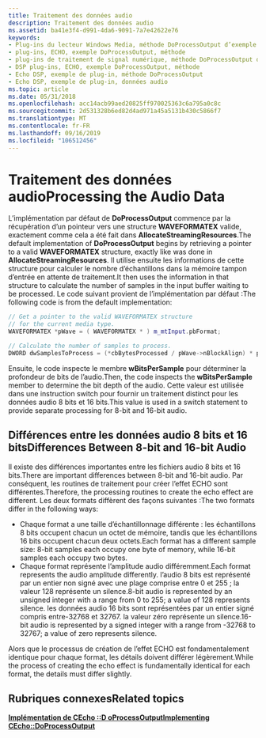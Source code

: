 ```yaml
---
title: Traitement des données audio
description: Traitement des données audio
ms.assetid: ba41e3f4-d991-4da6-9091-7a7e42622e76
keywords:
- Plug-ins du lecteur Windows Media, méthode DoProcessOutput d’exemple Echo
- plug-ins, ECHO, exemple DoProcessOutput, méthode
- plug-ins de traitement de signal numérique, méthode DoProcessOutput d’exemple Echo
- DSP plug-ins, ECHO, exemple DoProcessOutput, méthode
- Echo DSP, exemple de plug-in, méthode DoProcessOutput
- Echo DSP, exemple de plug-in, données audio
ms.topic: article
ms.date: 05/31/2018
ms.openlocfilehash: acc14acb99aed20825ff970025363c6a795a0c8c
ms.sourcegitcommit: 2d531328b6ed82d4ad971a45a5131b430c5866f7
ms.translationtype: MT
ms.contentlocale: fr-FR
ms.lasthandoff: 09/16/2019
ms.locfileid: "106512456"
---
```

# <a name="processing-the-audio-data"></a><span data-ttu-id="4b047-109">Traitement des données audio</span><span class="sxs-lookup"><span data-stu-id="4b047-109">Processing the Audio Data</span></span>

<span data-ttu-id="4b047-110">L’implémentation par défaut de **DoProcessOutput** commence par la récupération d’un pointeur vers une structure **WAVEFORMATEX** valide, exactement comme cela a été fait dans **AllocateStreamingResources**.</span><span class="sxs-lookup"><span data-stu-id="4b047-110">The default implementation of **DoProcessOutput** begins by retrieving a pointer to a valid **WAVEFORMATEX** structure, exactly like was done in **AllocateStreamingResources**.</span></span> <span data-ttu-id="4b047-111">Il utilise ensuite les informations de cette structure pour calculer le nombre d’échantillons dans la mémoire tampon d’entrée en attente de traitement.</span><span class="sxs-lookup"><span data-stu-id="4b047-111">It then uses the information in that structure to calculate the number of samples in the input buffer waiting to be processed.</span></span> <span data-ttu-id="4b047-112">Le code suivant provient de l’implémentation par défaut :</span><span class="sxs-lookup"><span data-stu-id="4b047-112">The following code is from the default implementation:</span></span>


```C++
// Get a pointer to the valid WAVEFORMATEX structure
// for the current media type.
WAVEFORMATEX *pWave = ( WAVEFORMATEX * ) m_mtInput.pbFormat;

// Calculate the number of samples to process.
DWORD dwSamplesToProcess = (*cbBytesProcessed / pWave->nBlockAlign) * pWave->nChannels;

```



<span data-ttu-id="4b047-113">Ensuite, le code inspecte le membre **wBitsPerSample** pour déterminer la profondeur de bits de l’audio.</span><span class="sxs-lookup"><span data-stu-id="4b047-113">Then, the code inspects the **wBitsPerSample** member to determine the bit depth of the audio.</span></span> <span data-ttu-id="4b047-114">Cette valeur est utilisée dans une instruction switch pour fournir un traitement distinct pour les données audio 8 bits et 16 bits.</span><span class="sxs-lookup"><span data-stu-id="4b047-114">This value is used in a switch statement to provide separate processing for 8-bit and 16-bit audio.</span></span>

## <a name="differences-between-8-bit-and-16-bit-audio"></a><span data-ttu-id="4b047-115">Différences entre les données audio 8 bits et 16 bits</span><span class="sxs-lookup"><span data-stu-id="4b047-115">Differences Between 8-bit and 16-bit Audio</span></span>

<span data-ttu-id="4b047-116">Il existe des différences importantes entre les fichiers audio 8 bits et 16 bits.</span><span class="sxs-lookup"><span data-stu-id="4b047-116">There are important differences between 8-bit and 16-bit audio.</span></span> <span data-ttu-id="4b047-117">Par conséquent, les routines de traitement pour créer l’effet ECHO sont différentes.</span><span class="sxs-lookup"><span data-stu-id="4b047-117">Therefore, the processing routines to create the echo effect are different.</span></span> <span data-ttu-id="4b047-118">Les deux formats diffèrent des façons suivantes :</span><span class="sxs-lookup"><span data-stu-id="4b047-118">The two formats differ in the following ways:</span></span>

-   <span data-ttu-id="4b047-119">Chaque format a une taille d’échantillonnage différente : les échantillons 8 bits occupent chacun un octet de mémoire, tandis que les échantillons 16 bits occupent chacun deux octets.</span><span class="sxs-lookup"><span data-stu-id="4b047-119">Each format has a different sample size: 8-bit samples each occupy one byte of memory, while 16-bit samples each occupy two bytes.</span></span>
-   <span data-ttu-id="4b047-120">Chaque format représente l’amplitude audio différemment.</span><span class="sxs-lookup"><span data-stu-id="4b047-120">Each format represents the audio amplitude differently.</span></span> <span data-ttu-id="4b047-121">l’audio 8 bits est représenté par un entier non signé avec une plage comprise entre 0 et 255 ; la valeur 128 représente un silence.</span><span class="sxs-lookup"><span data-stu-id="4b047-121">8-bit audio is represented by an unsigned integer with a range from 0 to 255; a value of 128 represents silence.</span></span> <span data-ttu-id="4b047-122">les données audio 16 bits sont représentées par un entier signé compris entre-32768 et 32767. la valeur zéro représente un silence.</span><span class="sxs-lookup"><span data-stu-id="4b047-122">16-bit audio is represented by a signed integer with a range from -32768 to 32767; a value of zero represents silence.</span></span>

<span data-ttu-id="4b047-123">Alors que le processus de création de l’effet ECHO est fondamentalement identique pour chaque format, les détails doivent différer légèrement.</span><span class="sxs-lookup"><span data-stu-id="4b047-123">While the process of creating the echo effect is fundamentally identical for each format, the details must differ slightly.</span></span>

## <a name="related-topics"></a><span data-ttu-id="4b047-124">Rubriques connexes</span><span class="sxs-lookup"><span data-stu-id="4b047-124">Related topics</span></span>

<dl> <dt>

[<span data-ttu-id="4b047-125">**Implémentation de CEcho ::D oProcessOutput**</span><span class="sxs-lookup"><span data-stu-id="4b047-125">**Implementing CEcho::DoProcessOutput**</span></span>](implementing-cecho--doprocessoutput.md)
</dt> </dl>

 

 




